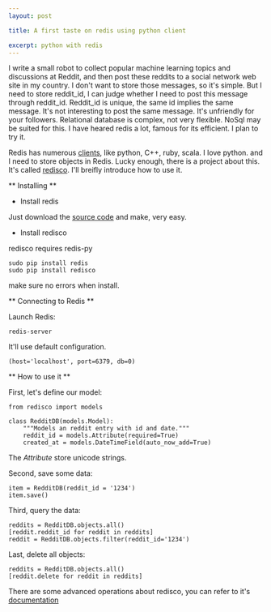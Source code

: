 ```yaml
---
layout: post

title: A first taste on redis using python client

excerpt: python with redis 
---
```


I write a small robot to collect popular machine learning topics and discussions at Reddit, and then post these reddits to a social network web site in my country. I don't want to store those messages, so it's simple. But I need to store reddit_id, I can judge whether I need to post this message through reddit_id. Reddit_id is unique, the same id implies the same message. It's not interesting to post the same message. It's unfriendly  for your followers. Relational database is complex, not very flexible. NoSql may be suited for this. I have heared redis a lot, famous for its efficient. I plan to try it.

Redis has numerous [clients](http://redis.io/clients), like python, C++, ruby, scala. I love python. and I need to store objects in Redis. Lucky enough, there is a project about this. It's called [redisco](https://github.com/kiddouk/redisco). I'll breifly introduce how to use it.

** Installing **

* Install redis

Just download the [source code](http://redis.googlecode.com/files/redis-2.6.4.tar.gz) and make, very easy.

* Install redisco

redisco requires redis-py

    sudo pip install redis
    sudo pip install redisco
make sure no errors when install.

** Connecting to Redis **

Launch Redis:

    redis-server
It'll use default configuration.

    (host='localhost', port=6379, db=0)

** How to use it **

First, let's define our model:

    from redisco import models

    class RedditDB(models.Model):
        """Models an reddit entry with id and date."""
        reddit_id = models.Attribute(required=True)
        created_at = models.DateTimeField(auto_now_add=True)
 
The *Attribute* store unicode strings.

Second, save some data:

    item = RedditDB(reddit_id = '1234')
    item.save()
    
Third, query the data:

    reddits = RedditDB.objects.all()
    [reddit.reddit_id for reddit in reddits]
    reddit = RedditDB.objects.filter(reddit_id='1234')
 
Last, delete all objects:

    reddits = RedditDB.objects.all()
    [reddit.delete for reddit in reddits]

There are some advanced operations about redisco, you can refer to it's [documentation](https://readthedocs.org/projects/redisco/)

